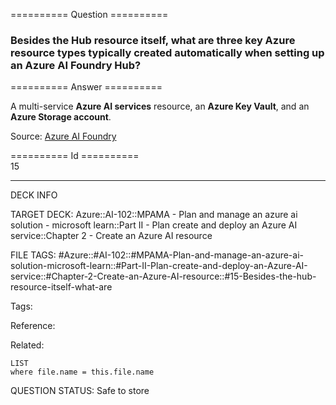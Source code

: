 ========== Question ==========  

### Besides the Hub resource itself, what are three key Azure resource types typically created automatically when setting up an Azure AI Foundry Hub?  

========== Answer ==========  

A multi-service **Azure AI services** resource, an **Azure Key Vault**, and an **Azure Storage account**.

Source: [Azure AI Foundry](https://learn.microsoft.com/en-us/training/modules/prepare-azure-ai-development/4-azure-ai-foundry)

========== Id ==========  
15

---

DECK INFO

TARGET DECK: Azure::AI-102::MPAMA - Plan and manage an azure ai solution - microsoft learn::Part II - Plan create and deploy an Azure AI service::Chapter 2 - Create an Azure AI resource

FILE TAGS: #Azure::#AI-102::#MPAMA-Plan-and-manage-an-azure-ai-solution-microsoft-learn::#Part-II-Plan-create-and-deploy-an-Azure-AI-service::#Chapter-2-Create-an-Azure-AI-resource::#15-Besides-the-hub-resource-itself-what-are

Tags:

Reference:

Related:

```dataview
LIST
where file.name = this.file.name
```

QUESTION STATUS: Safe to store
